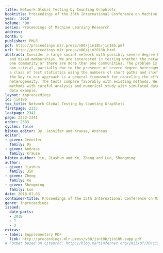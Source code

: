 ```yaml
---
title: Network Global Testing by Counting Graphlets
booktitle: Proceedings of the 35th International Conference on Machine Learning
year: '2018'
volume: '80'
series: Proceedings of Machine Learning Research
address: 
month: 0
publisher: PMLR
pdf: http://proceedings.mlr.press/v80/jin18b/jin18b.pdf
url: http://proceedings.mlr.press/v80/jin2018b.html
abstract: Consider a large social network with possibly severe degree heterogeneity
  and mixed-memberships. We are interested in testing whether the network has only
  one community or there are more than one communities. The problem is known to be
  non-trivial, partially due to the presence of severe degree heterogeneity. We construct
  a class of test statistics using the numbers of short paths and short cycles, and
  the key to our approach is a general framework for canceling the effects of degree
  heterogeneity. The tests compare favorably with existing methods. We support our
  methods with careful analysis and numerical study with simulated data and a real
  data example.
layout: inproceedings
id: jin18b
tex_title: Network Global Testing by Counting Graphlets
firstpage: 2333
lastpage: 2341
page: 2333-2341
order: 2333
cycles: false
bibtex_editor: Dy, Jennifer and Krause, Andreas
editor:
- given: Jennifer
  family: Dy
- given: Andreas
  family: Krause
bibtex_author: Jin, Jiashun and Ke, Zheng and Luo, Shengming
author:
- given: Jiashun
  family: Jin
- given: Zheng
  family: Ke
- given: Shengming
  family: Luo
date: 2018-07-03
container-title: Proceedings of the 35th International Conference on Machine Learning
genre: inproceedings
issued:
  date-parts:
  - 2018
  - 7
  - 3
extras:
- label: Supplementary PDF
  link: http://proceedings.mlr.press/v80/jin18b/jin18b-supp.pdf
# Format based on citeproc: http://blog.martinfenner.org/2013/07/30/citeproc-yaml-for-bibliographies/
---
```

